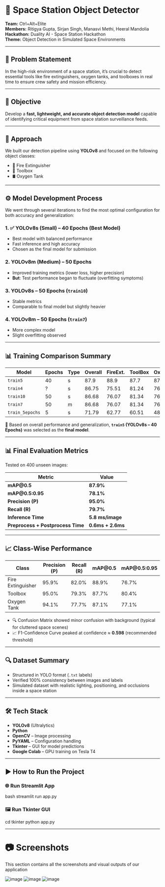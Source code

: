 # 🚀 Space Station Object Detector

**Team:** Ctrl+Alt+Elite  
**Members:** Ritigya Gupta, Sirjan Singh, Manasvi Methi, Heeral Mandolia  
**Hackathon:** Duality AI - Space Station Hackathon  
**Theme:** Object Detection in Simulated Space Environments

---

## 🧩 Problem Statement

In the high-risk environment of a space station, it’s crucial to detect essential tools like fire extinguishers, oxygen tanks, and toolboxes in real time to ensure crew safety and mission efficiency.

---

## 🎯 Objective

Develop a **fast, lightweight, and accurate object detection model** capable of identifying critical equipment from space station surveillance feeds.

---

## 🧠 Approach

We built our detection pipeline using **YOLOv8** and focused on the following object classes:

- 🧯 Fire Extinguisher  
- 🧰 Toolbox  
- 🛢️ Oxygen Tank  

---

## ⚙️ Model Development Process

We went through several iterations to find the most optimal configuration for both accuracy and generalization:

### 1. ✅ YOLOv8s (Small) – 40 Epochs (Best Model)
- Best model with balanced performance  
- Fast inference and high accuracy  
- Chosen as the final model for submission

### 2. YOLOv8m (Medium) – 50 Epochs
- Improved training metrics (lower loss, higher precision)  
- **But**: Test performance began to fluctuate (overfitting symptoms)

### 3.  YOLOv8s – 50 Epochs (`train10`)
- Stable metrics  
- Comparable to final model but slightly heavier

### 4.  YOLOv8m – 50 Epochs (`train7`)
- More complex model  
- Slight overfitting observed

---

## 📊 Training Comparison Summary

| Model          | Epochs | Type | Overall | FireExt. | ToolBox | OxyTank |
|----------------|--------|------|---------|----------|---------|---------|
| `train5`       | 40     | s    | 87.9    | 88.9     | 87.7   | 87.1   |
| `train4`       | ?      | s    | 86.75   | 75.51    | 81.24   | 76.03   |
| `train10`      | 50     | s    | 86.68   | 76.07    | 81.34   | 76.18   |
| `train7`       | 50     | m    | 86.68   | 76.07    | 81.34   | 76.18   |
| `train_5epochs`| 5      | s    | 71.79   | 62.77    | 60.51   | 48.96   |

📌 Based on overall performance and generalization, **`train5` (YOLOv8s – 40 Epochs)** was selected as the **final model**.

---

## 📊 Final Evaluation Metrics

Tested on 400 unseen images:

| Metric                            | Value             |
| --------------------------------- | ----------------- |
| **mAP\@0.5**                      | **87.9%**         |
| **mAP\@0.5:0.95**                 | **78.1%**         |
| **Precision (P)**                 | **95.0%**         |
| **Recall (R)**                    | **79.7%**         |
| **Inference Time**                | **5.8 ms/image**  |
| **Preprocess + Postprocess Time** | **0.6ms + 2.6ms** |


---

## 📈 Class-Wise Performance

| Class             | Precision (P) | Recall (R) | mAP\@0.5 | mAP\@0.5:0.95 |
| ----------------- | ------------- | ---------- | -------- | ------------- |
| Fire Extinguisher | 95.9%         | 82.0%      | 88.9%    | 76.7%         |
| Toolbox           | 95.0%         | 79.3%      | 87.7%    | 80.4%         |
| Oxygen Tank       | 94.1%         | 77.7%      | 87.1%    | 77.1%         |


- 🔍 Confusion Matrix showed minor confusion with background (typical for cluttered space scenes)  
- 📈 F1-Confidence Curve peaked at confidence ≈ **0.598** (recommended threshold)

---

## 🔍 Dataset Summary

- Structured in YOLO format (`.txt` labels)  
- Verified 100% consistency between images and labels  
- Simulated dataset with realistic lighting, positioning, and occlusions inside a space station

---

## 🛠️ Tech Stack

- **YOLOv8** (Ultralytics)  
- **Python**  
- **OpenCV** – Image processing  
- **PyYAML** – Configuration handling  
- **Tkinter** – GUI for model predictions  
- **Google Colab** – GPU training on Tesla T4

---

## ▶️ How to Run the Project

### 🌐 Run Streamlit App

bash
streamlit run app.py

### 🖼️ Run Tkinter GUI
cd tkinter
python app.py

---
# 📷 Screenshots
This section contains all the screenshots and visual outputs of our application


![image](https://github.com/user-attachments/assets/aa0109b1-6752-427b-a565-392da22e1b23)
![image](https://github.com/user-attachments/assets/8827521f-adc5-4a7c-abc5-0b56f6b08c28)
![image](https://github.com/user-attachments/assets/f5ad1346-9a35-4c74-85b6-41d4226a9173)



